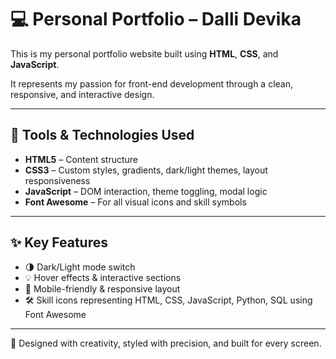 # 💻 Personal Portfolio – Dalli Devika

This is my personal portfolio website built using **HTML**, **CSS**, and **JavaScript**.

It represents my passion for front-end development through a clean, responsive, and interactive design.

---

## 🔧 Tools & Technologies Used

- **HTML5** – Content structure
- **CSS3** – Custom styles, gradients, dark/light themes, layout responsiveness
- **JavaScript** – DOM interaction, theme toggling, modal logic
- **Font Awesome** – For all visual icons and skill symbols

---

## ✨ Key Features

- 🌗 Dark/Light mode switch  
- 💡 Hover effects & interactive sections  
- 📱 Mobile-friendly & responsive layout  
- 🛠️ Skill icons representing HTML, CSS, JavaScript, Python, SQL using Font Awesome

---

🧠 Designed with creativity, styled with precision, and built for every screen.  
